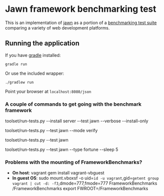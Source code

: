 # Jawn framework benchmarking test
This is an implementation of [jawn](http://javapla.net)
as a portion of a [benchmarking test suite](../) comparing a variety 
of web development platforms.


## Running the application
If you have [gradle](http://gradle.org) installed:
```
gradle run
```
Or use the included wrapper:
```
./gradlew run
```
Point your browser at `localhost:8080/json`

### A couple of commands to get going with the benchmark framework

toolset/run-tests.py --install server --test jawn --verbose --install-only

toolset/run-tests.py --test jawn --mode verify

toolset/run-tests.py --test jawn

toolset/run-tests.py --test jawn --type fortune --sleep 5



### Problems with the mounting of FrameworkBenchmarks?
* **On host**:     vagrant gem install vagrant-vbguest
* **In guest OS**: sudo mount.vboxsf -o uid=`id -u vagrant`,gid=`getent group vagrant | cut -d: -f3`,dmode=777,fmode=777 FrameworkBenchmarks /FrameworkBenchmarks
export FWROOT=/FrameworkBenchmarks